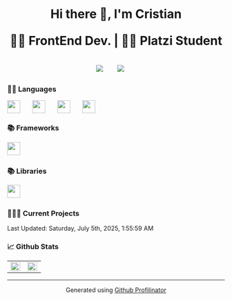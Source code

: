 <h1 align='center'>Hi there  👋, I'm Cristian

<p align='center'>👨‍💻 FrontEnd Dev. | 👨‍🚀 Platzi Student</p>

<div align='center'>
  <a href="https://twitter.com/crontreras1" target="_blank"><img src="https://img.shields.io/badge/X-000000?style=for-the-badge&logo=x&logoColor=white" /></a>&nbsp;&nbsp;&nbsp;&nbsp;
  <a href="https://www.linkedin.com/in/crontreras1" target="_blank"><img src="https://img.shields.io/badge/linkedin-%230077B5.svg?&style=for-the-badge&logo=linkedin&logoColor=white" /></a>&nbsp;&nbsp;&nbsp;&nbsp;
</div>

<h3>👨‍💻 Languages</h3>

<div style="display: flex; gap: 10px;">
  <img style='height: 30px;' src="https://img.shields.io/badge/html5%20-%23e34f26.svg?&style=for-the-badge&logo=html5&logoColor=white"/>&nbsp;&nbsp;
  <img style='height: 30px;' src="https://img.shields.io/badge/css3%20-%231572B6.svg?&style=for-the-badge&logo=css3&logoColor=white" />&nbsp;&nbsp;
  <img style='height: 30px;' src="https://img.shields.io/badge/JavaScript-323330?style=for-the-badge&logo=javascript&logoColor=F7DF1E" />&nbsp;&nbsp;
  <img style='height: 30px;' src="https://img.shields.io/badge/TypeScript-007ACC?style=for-the-badge&logo=typescript&logoColor=white" />&nbsp;&nbsp;
</div>

<h3>📚 Frameworks</h3>

<p >
  <img style='height: 30px;' src="https://img.shields.io/badge/Tailwind_CSS-38B2AC?style=for-the-badge&logo=tailwind-css&logoColor=white" />&nbsp;&nbsp;

</p>

<h3>📚 Libraries</h3>

<p >
  <img style='height: 30px;' src="https://img.shields.io/badge/React-20232A?style=for-the-badge&logo=react&logoColor=61DAFB" />&nbsp;&nbsp;

</p>

<h3>👷🏻‍♂️ Current Projects </h3>
<!--RECENT_ACTIVITY:start-->
<!--RECENT_ACTIVITY:end-->
<!--RECENT_ACTIVITY:last_update-->
Last Updated: Saturday, July 5th, 2025, 1:55:59 AM
<!--RECENT_ACTIVITY:last_update_end-->

<h3>📈 Github Stats</h3>
<table><tr><td valign="top" width="50%">

<img src="https://github-readme-stats.vercel.app/api?username=crontreras1&show_icons=true&count_private=true&hide_border=true" align="left" style="width: 97%" />

</td><td valign="top" width="50%">

<img src="https://github-readme-stats.vercel.app/api/top-langs/?username=crontreras1&hide_border=true&layout=compact" align="left" style="width: 97%" />

</td></tr></table>  

----
<div align="center">Generated using <a href="https://profilinator.rishav.dev/" target="_blank">Github Profilinator</a></div>
